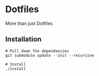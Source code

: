 # Dotfiles

More than just Dotfiles


## Installation

```shell
# Pull down the dependancies
git submodule update --init --recursive

# Install
./install
```